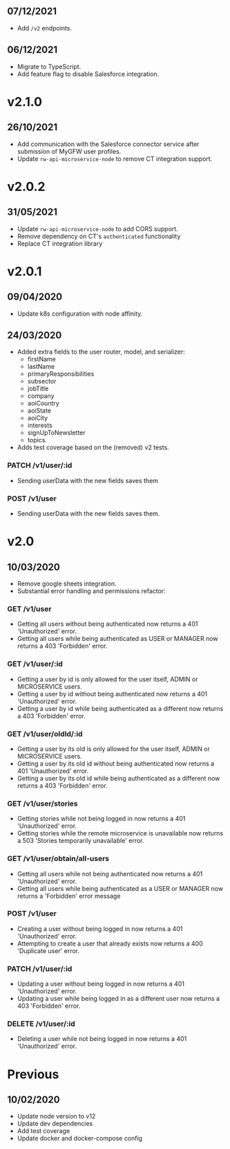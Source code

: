 ## 07/12/2021

- Add `/v2` endpoints.

## 06/12/2021

- Migrate to TypeScript.
- Add feature flag to disable Salesforce integration.

# v2.1.0

## 26/10/2021

- Add communication with the Salesforce connector service after submission of MyGFW user profiles.
- Update `rw-api-microservice-node` to remove CT integration support.

# v2.0.2

## 31/05/2021

- Update `rw-api-microservice-node` to add CORS support.
- Remove dependency on CT's `authenticated` functionality
- Replace CT integration library

# v2.0.1

## 09/04/2020

- Update k8s configuration with node affinity.

## 24/03/2020

- Added extra fields to the user router, model, and serializer:
    - firstName
    - lastName
    - primaryResponsibilities
    - subsector
    - jobTitle
    - company
    - aoiCountry
    - aoiState
    - aoiCity
    - interests
    - signUpToNewsletter
    - topics.
- Adds test coverage based on the (removed) v2 tests.

### PATCH /v1/user/:id

- Sending userData with the new fields saves them

### POST /v1/user

- Sending userData with the new fields saves them.

# v2.0

## 10/03/2020

- Remove google sheets integration.
- Substantial error handling and permissions refactor:

### GET /v1/user

- Getting all users without being authenticated now returns a 401 'Unauthorized' error.
- Getting all users while being authenticated as USER or MANAGER now returns a 403 'Forbidden' error.

### GET /v1/user/:id

- Getting a user by id is only allowed for the user itself, ADMIN or MICROSERVICE users.
- Getting a user by id without being authenticated now returns a 401 'Unauthorized' error.
- Getting a user by id while being authenticated as a different now returns a 403 'Forbidden' error.

### GET /v1/user/oldId/:id

- Getting a user by its old is only allowed for the user itself, ADMIN or MICROSERVICE users.
- Getting a user by its old id without being authenticated now returns a 401 'Unauthorized' error.
- Getting a user by its old id while being authenticated as a different now returns a 403 'Forbidden' error.

### GET /v1/user/stories

- Getting stories while not being logged in now returns a 401 'Unauthorized' error.
- Getting stories while the remote microservice is unavailable now returns a 503 'Stories temporarily unavailable' error.

### GET /v1/user/obtain/all-users

- Getting all users while not being authenticated now returns a 401 'Unauthorized' error.
- Getting all users while being authenticated as a USER or MANAGER now returns a 'Forbidden' error message

### POST /v1/user

- Creating a user without being logged in now returns a 401 'Unauthorized' error.
- Attempting to create a user that already exists now returns a 400 'Duplicate user' error.

### PATCH /v1/user/:id

- Updating a user without being logged in now returns a 401 'Unauthorized' error.
- Updating a user while being logged in as a different user now returns a 403 'Forbidden' error.

### DELETE /v1/user/:id

- Deleting a user while not being logged in now returns a 401 'Unauthorized' error.

# Previous

## 10/02/2020

- Update node version to v12
- Update dev dependencies
- Add test coverage
- Update docker and docker-compose config
